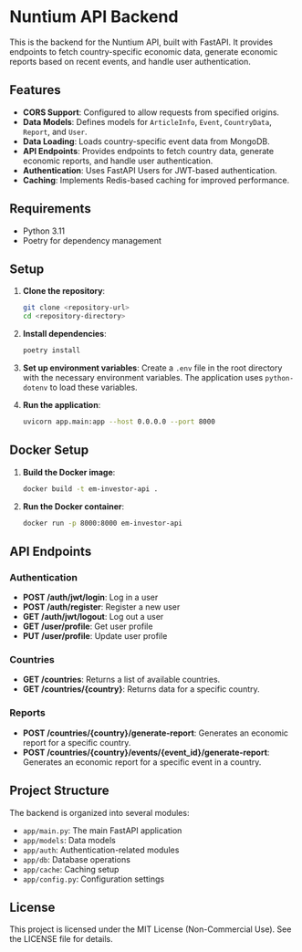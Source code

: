 # Nuntium API Backend

This is the backend for the Nuntium API, built with FastAPI. It provides endpoints to fetch country-specific economic data, generate economic reports based on recent events, and handle user authentication.

## Features

- **CORS Support**: Configured to allow requests from specified origins.
- **Data Models**: Defines models for `ArticleInfo`, `Event`, `CountryData`, `Report`, and `User`.
- **Data Loading**: Loads country-specific event data from MongoDB.
- **API Endpoints**: Provides endpoints to fetch country data, generate economic reports, and handle user authentication.
- **Authentication**: Uses FastAPI Users for JWT-based authentication.
- **Caching**: Implements Redis-based caching for improved performance.

## Requirements

- Python 3.11
- Poetry for dependency management

## Setup

1. **Clone the repository**:
    ```sh
    git clone <repository-url>
    cd <repository-directory>
    ```

2. **Install dependencies**:
    ```sh
    poetry install
    ```

3. **Set up environment variables**:
   Create a `.env` file in the root directory with the necessary environment variables. The application uses `python-dotenv` to load these variables.

4. **Run the application**:
    ```sh
    uvicorn app.main:app --host 0.0.0.0 --port 8000
    ```

## Docker Setup

1. **Build the Docker image**:
    ```sh
    docker build -t em-investor-api .
    ```

2. **Run the Docker container**:
    ```sh
    docker run -p 8000:8000 em-investor-api
    ```

## API Endpoints

### Authentication

- **POST /auth/jwt/login**: Log in a user
- **POST /auth/register**: Register a new user
- **GET /auth/jwt/logout**: Log out a user
- **GET /user/profile**: Get user profile
- **PUT /user/profile**: Update user profile

### Countries

- **GET /countries**: Returns a list of available countries.
- **GET /countries/{country}**: Returns data for a specific country.

### Reports

- **POST /countries/{country}/generate-report**: Generates an economic report for a specific country.
- **POST /countries/{country}/events/{event_id}/generate-report**: Generates an economic report for a specific event in a country.

## Project Structure

The backend is organized into several modules:

- `app/main.py`: The main FastAPI application
- `app/models`: Data models
- `app/auth`: Authentication-related modules
- `app/db`: Database operations
- `app/cache`: Caching setup
- `app/config.py`: Configuration settings

## License

This project is licensed under the MIT License (Non-Commercial Use). See the LICENSE file for details.